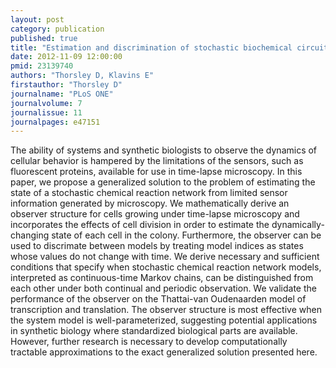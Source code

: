 ```yaml
---
layout: post
category: publication
published: true
title: "Estimation and discrimination of stochastic biochemical circuits from time-lapse microscopy data."
date: 2012-11-09 12:00:00
pmid: 23139740
authors: "Thorsley D, Klavins E"
firstauthor: "Thorsley D"
journalname: "PLoS ONE"
journalvolume: 7
journalissue: 11
journalpages: e47151
---
```


The ability of systems and synthetic biologists to observe the dynamics of cellular behavior is hampered by the limitations of the sensors, such as fluorescent proteins, available for use in time-lapse microscopy. In this paper, we propose a generalized solution to the problem of estimating the state of a stochastic chemical reaction network from limited sensor information generated by microscopy. We mathematically derive an observer structure for cells growing under time-lapse microscopy and incorporates the effects of cell division in order to estimate the dynamically-changing state of each cell in the colony. Furthermore, the observer can be used to discrimate between models by treating model indices as states whose values do not change with time. We derive necessary and sufficient conditions that specify when stochastic chemical reaction network models, interpreted as continuous-time Markov chains, can be distinguished from each other under both continual and periodic observation. We validate the performance of the observer on the Thattai-van Oudenaarden model of transcription and translation. The observer structure is most effective when the system model is well-parameterized, suggesting potential applications in synthetic biology where standardized biological parts are available. However, further research is necessary to develop computationally tractable approximations to the exact generalized solution presented here.

